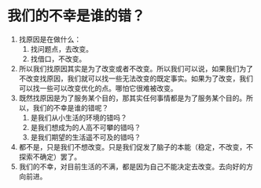 # 我们的不幸是谁的错？
1. 找原因是在做什么：
   1. 找问题点，去改变。
   2. 找借口，不改变。
2. 所以我们找原因其实是为了改变或者不改变。所以我们可以说，如果我们为了不改变找原因，我们就可以找一些无法改变的既定事实。如果为了改变，我们可以找一些可以改变优化的点。哪怕它很难被改变。
3. 既然找原因是为了服务某个目的，那其实任何事情都是为了服务某个目的。所以，我们的不幸是谁的错呢？
   1. 是我们从小生活的环境的错吗？
   2. 是我们想成为的人高不可攀的错吗？
   3. 是我们期望的生活遥不可及的错吗？
4. 都不是，只是我们不想改变。只是我们促发了脑子的本能（稳定，不改变，不探索不确定）罢了。
5. 我们的不幸，对目前生活的不满，都是因为自己不能决定去改变。去向好的方向前进。
